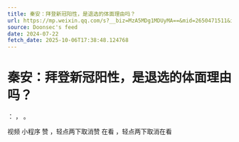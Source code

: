 ```yaml
---
title: 秦安：拜登新冠阳性，是退选的体面理由吗？
url: https://mp.weixin.qq.com/s?__biz=MzA5MDg1MDUyMA==&mid=2650471511&idx=3&sn=bcf82e49308b037807f57f32420914a1
source: Doonsec's feed
date: 2024-07-22
fetch_date: 2025-10-06T17:38:48.124768
---
```


# 秦安：拜登新冠阳性，是退选的体面理由吗？

：
，
。

视频
小程序
赞
，轻点两下取消赞
在看
，轻点两下取消在看